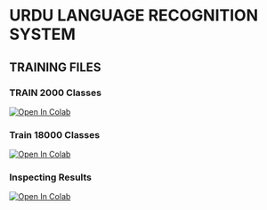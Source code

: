 # URDU LANGUAGE RECOGNITION SYSTEM
## TRAINING FILES
### TRAIN 2000 Classes
[![Open In Colab](https://colab.research.google.com/assets/colab-badge.svg)](https://drive.google.com/file/d/1KMKe-MsLEXK3o4iVmVvAOADVcy2wr_cp/view?usp=sharing)
### Train 18000 Classes
[![Open In Colab](https://colab.research.google.com/assets/colab-badge.svg)](https://colab.research.google.com/drive/1h78lHcppEllU5PbuujzV0psfjXChhWhs?usp=sharing)
### Inspecting Results
[![Open In Colab](https://colab.research.google.com/assets/colab-badge.svg)](https://colab.research.google.com/drive/1hyT_XBjJnJvmX1kAHFs9yTf20qrB9dTX?usp=sharing)
